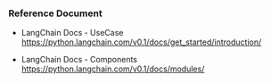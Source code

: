 ### Reference Document
- LangChain Docs - UseCase
https://python.langchain.com/v0.1/docs/get_started/introduction/

- LangChain Docs - Components
https://python.langchain.com/v0.1/docs/modules/
